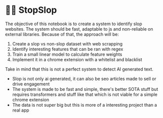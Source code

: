 # 🚫🧟 StopSlop

The objective of this notebook is to create a system to identify slop websites.
The system should be fast, adaptable to js and non-reliable on external libraries. Because of that, the approach will be:
1. Create a slop vs non-slop dataset with web scrapping
2. Identify interesting features that can be ran with regex
3. Train a small linear model to calculate feature weights
4. Implement it in a chrome extension with a whitelist and blacklist

Take in mind that this is not a perfect system to detect AI generated text.
- Slop is not only ai generated, it can also be seo articles made to sell or drive engagement
- The system is made to be fast and simple, there's better SOTA stuff but requires transformers and stuff like that which is not viable for a simple chrome extension
- The data is not super big but this is more of a interesting project than a real app